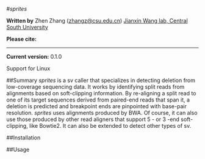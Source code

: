 #*sprites*

**Written by** Zhen Zhang (zhangz@csu.edu.cn)
[Jianxin Wang lab, Central South University](http://netlab.csu.edu.cn)

**Please cite:**

---

**Current version:** 0.1.0

Support for Linux

##Summary
*sprites* is a sv caller that specializes in detecting deletion from low-coverage sequencing data. It works by identifying split reads from alignments based on soft-clipping information. By re-aligning a split read to one of its target sequences derived from paired-end reads that span it, a deletion is predicted and breakpoint ends are pinpointed with base-pair resolution. *sprites* uses alignments produced by BWA. Of course, it can also use those produced by other read aligners that support 5 - or 3 -end soft-clipping, like Bowtie2. It can also be extended to detect other types of sv.

##Installation

##Usage

